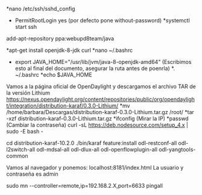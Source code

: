 *nano /etc/ssh/sshd_config
*  PermitRootLogin yes (por defecto pone without-password)
*systemctl start ssh

add-apt-repository ppa:webupd8team/java

*apt-get install openjdk-8-jdk curl
*nano ~/.bashrc 
*  export JAVA_HOME="/usr/lib/jvm/java-8-openjdk-amd64" (Escribimos esto al final del documento, asegurar la ruta antes de poenrla)
*. ~/.bashrc 
*echo $JAVA_HOME 

Vamos a la página oficial de OpenDaylight y descargamos el archivo TAR de la versión Lithium
https://nexus.opendaylight.org/content/repositories/public/org/opendaylight/integration/distribution-karaf/0.3.0-Lithium/
*mv /home/barbara/Descargas/distribution-karaf-0.3.0-Lithium.tar.gz /root/
*tar -xzf distribution-karaf-0.3.0-Lithium.tar.gz
*ifconfig (Mirar la IP)
*passwd (Cambiar la contraseña)
curl -sL https://deb.nodesource.com/setup_4.x | sudo -E bash -

cd distribution-karaf-10.2.0
./bin/karaf
feature:install odl-restconf-all odl-l2switch-all odl-mdsal-all odl-dlux-all odl-openflowplugin-all odl-yangtools-common

Vamos al navegador y ponemos: localhost:8181/index.html
La usuario y contraseña es admin

sudo mn --controller=remote,ip=192.168.2.X,port=6633
pingall

